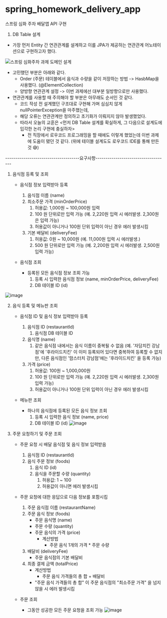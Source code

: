 # spring_homework_delivery_app
스프링 심화 주차 배달앱 API 구현
1. DB Table 설계
  - 가장 먼저 Entity 간 연관관계를 설계하고 이를 JPA가 제공하는 연관관계 어노테이션으로 구현하고자 했다.

![스프링 심화주차 과제 도메인 설계](https://user-images.githubusercontent.com/82041804/172036103-fd7f8ba7-31e8-4f65-af20-5bd819e473d1.JPG)

  - 고민했던 부분은 아래와 같다.
    - Order (주문) 테이블에서 음식과 수량을 같이 저장하는 방법 -> HasbMap을 사용했다. (@ElementCollection)
    - 양방향 연관관계 설정 -> 이번 과제에선 대부분 일방향으로만 사용했다.
  - 연관관계를 사용할 때 주의해야 할 부분은 아무래도 순서인 것 같다. 
    - 코드 작성 전 설계했던 구조대로 구현해 가며 심심치 않게 nullPointerException을 마주했는데,
    - 해당 오류는 연관관계만 정의하고 초기화가 이뤄지지 않아 발생했었다.  
    - 따라서 오늘의 교훈은 <먼저 DB Table 설계를 확실하게, 그 다음으로 설계도에 입각한 논리 구현에 충실하자>
      - 전 직장에서 로우코드 프로그래밍을 할 때에도 이렇게 했었는데 이번 과제에 도움이 됐던 것 같다. (위에 테이블 설계도도 로우코드 IDE를 통해 만든 것 😅)

-------------------------------------요구사항------------------------------------

1. 음식점 등록 및 조회
    - 음식점 정보 입력받아 등록
        1. 음식점 이름 (name)
        2. 최소주문 가격 (minOrderPrice)
            1. 허용값: 1,000원 ~ 100,000원 입력
            2. 100 원 단위로만 입력 가능 (예. 2,220원 입력 시 에러발생. 2,300원은 입력 가능)
            3. 허용값이 아니거나 100원 단위 입력이 아닌 경우 에러 발생시킴
        3. 기본 배달비 (deliveryFee)
            1. 허용값: 0원 ~ 10,000원 (예. 11,000원 입력 시 에러발생.)
            2. 500 원 단위로만 입력 가능 (예. 2,200원 입력 시 에러발생. 2,500원 입력 가능) 
            
    - 음식점 조회
        - 등록된 모든 음식점 정보 조회 가능
            1. 등록 시 입력한 음식점 정보 (name, minOrderPrice, deliveryFee)
            2. DB 테이블 ID (id)  
            
![image](https://user-images.githubusercontent.com/82041804/172036050-4b45fb06-9a2a-4c30-a87a-6e1e84dbcb53.png)


2. 음식 등록 및 메뉴판 조회
    - 음식점 ID 및 음식 정보 입력받아 등록
        1. 음식점 ID (restaurantId)
            1. 음식점 DB 테이블 ID
        2. 음식명 (name)
            1. 같은 음식점 내에서는 음식 이름이 중복될 수 없음 (예. '자담치킨 강남점'에 '후라이드치킨' 이 이미 등록되어 있다면 중복하여 등록할 수 없지만, 다른 음식점인 '맘스터치 강남점'에는 '후라이드치킨' 을 등록 가능)
        3. 가격 (price)
            1. 허용값: 100원 ~ 1,000,000원
            2. 100 원 단위로만 입력 가능 (예. 2,220원 입력 시 에러발생. 2,300원 입력 가능)
            3. 허용값이 아니거나 100원 단위 입력이 아닌 경우 에러 발생시킴
            
    - 메뉴판 조회
        - 하나의 음식점에 등록된 모든 음식 정보 조회
            1. 등록 시 입력한 음식 정보 (name, price)
            2. DB 테이블 ID (id)
![image](https://user-images.githubusercontent.com/82041804/172036059-348360fa-2658-48aa-94cf-604854100bb9.png)


3. 주문 요청하기 및 주문 조회
    - 주문 요청 시 배달 음식점 및 음식 정보 입력받음
        1. 음식점 ID (restaurantId)
        2. 음식 주문 정보 (foods)
            1. 음식 ID (id)
            2. 음식을 주문할 수량 (quantity)
                1. 허용값: 1 ~ 100
                2. 허용값이 아니면 에러 발생시킴
                
    - 주문 요청에 대한 응답으로 다음 정보를 포함시킴
        1. 주문 음식점 이름 (restaurantName)
        2. 주문 음식 정보 (foods)
            - 주문 음식명 (name)
            - 주문 수량 (quantity)
            - 주문 음식의 가격 (price)
                - 계산방법
                    - 주문 음식 1개의 가격 * 주문 수량
        3. 배달비 (deliveryFee)
            - 주문 음식점의 기본 배달비
        4. 최종 결제 금액 (totalPrice)
            - 계산방법
                - 주문 음식 가격들의 총 합 + 배달비
            - "주문 음식 가격들의 총 합" 이 주문 음식점의 "최소주문 가격" 을 넘지 않을 시 에러 발생시킴
            
    - 주문 조회
        - 그동안 성공한 모든 주문 요청을 조회 가능
![image](https://user-images.githubusercontent.com/82041804/172036067-df0c83bc-8553-4cb7-aadc-878284b00ad0.png)
